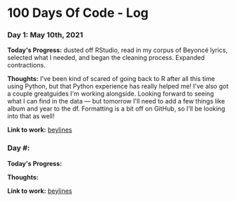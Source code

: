 # 100 Days Of Code - Log

### Day 1: May 10th, 2021

**Today's Progress:** dusted off RStudio, read in my corpus of Beyoncé lyrics, selected what I needed, and began the cleaning process. Expanded contractions.

**Thoughts:** I've been kind of scared of going back to R after all this time using Python, but that Python experience has really helped me! I've also got a couple greatguides I'm working alongside. Looking forward to seeing what I can find in the data — but tomorrow I'll need to add a few things like album and year to the df. Formatting is a bit off on GitHub, so I'll be looking into that as well!

**Link to work:** [beylines](https://github.com/monikered/beylines/blob/main/beylines.Rmd)

### Day #: 

**Today's Progress:** 

**Thoughts:** 

**Link to work:** [beylines](https://github.com/monikered/beylines/blob/main/beylines.Rmd)
